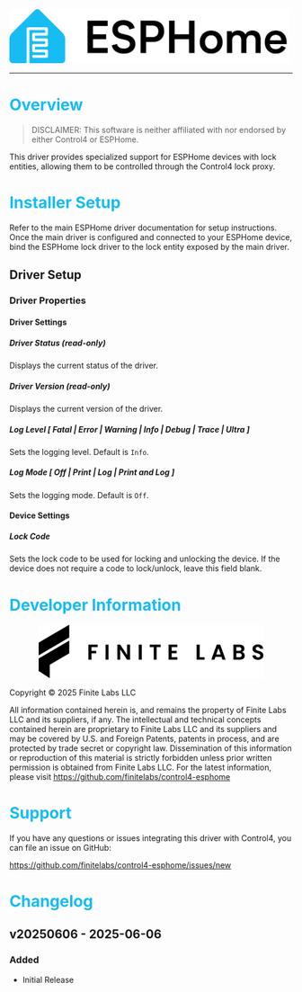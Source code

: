 [copyright]: # "Copyright 2025 Finite Labs, LLC. All rights reserved."

<style>
@media print {
   .noprint {
      visibility: hidden;
      display: none;
   }
   * {
        -webkit-print-color-adjust: exact;
        print-color-adjust: exact;
    }
}
</style>

<img alt="ESPHome" src="./images/header.png" width="500"/>

---

# <span style="color:#17BCF2">Overview</span>

> DISCLAIMER: This software is neither affiliated with nor endorsed by either
> Control4 or ESPHome.

This driver provides specialized support for ESPHome devices with lock entities,
allowing them to be controlled through the Control4 lock proxy.

# <span style="color:#17BCF2">Installer Setup</span>

Refer to the main ESPHome driver documentation for setup instructions. Once the
main driver is configured and connected to your ESPHome device, bind the ESPHome
lock driver to the lock entity exposed by the main driver.

## Driver Setup

### Driver Properties

#### Driver Settings

##### Driver Status (read-only)

Displays the current status of the driver.

##### Driver Version (read-only)

Displays the current version of the driver.

##### Log Level [ Fatal | Error | Warning | **_Info_** | Debug | Trace | Ultra ]

Sets the logging level. Default is `Info`.

##### Log Mode [ **_Off_** | Print | Log | Print and Log ]

Sets the logging mode. Default is `Off`.

#### Device Settings

##### Lock Code

Sets the lock code to be used for locking and unlocking the device. If the
device does not require a code to lock/unlock, leave this field blank.

# <span style="color:#17BCF2">Developer Information</span>

<p align="center">
<img alt="Finite Labs" src="./images/finite-labs-logo.png" width="400"/>
</p>

Copyright © 2025 Finite Labs LLC

All information contained herein is, and remains the property of Finite Labs LLC
and its suppliers, if any. The intellectual and technical concepts contained
herein are proprietary to Finite Labs LLC and its suppliers and may be covered
by U.S. and Foreign Patents, patents in process, and are protected by trade
secret or copyright law. Dissemination of this information or reproduction of
this material is strictly forbidden unless prior written permission is obtained
from Finite Labs LLC. For the latest information, please visit
https://github.com/finitelabs/control4-esphome

# <span style="color:#17BCF2">Support</span>

If you have any questions or issues integrating this driver with Control4, you
can file an issue on GitHub:

https://github.com/finitelabs/control4-esphome/issues/new

<div style="page-break-after: always"></div>

# <span style="color:#17BCF2">Changelog</span>

[//]: # "## v[Version] - YYY-MM-DD"
[//]: # "### Added"
[//]: # "- Added"
[//]: # "### Fixed"
[//]: # "- Fixed"
[//]: # "### Changed"
[//]: # "- Changed"
[//]: # "### Removed"
[//]: # "- Removed"

## v20250606 - 2025-06-06

### Added

- Initial Release
